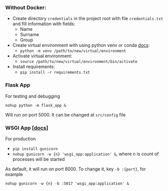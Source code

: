 ### Without Docker:
- Create directory `credentials` in the project root with file `credentials.txt` and fill information with fields:
  - Name
  - Surname
  - Group
- Create virtual environment with using python venv or conda [docs](https://docs.python.org/3/library/venv.html):
  - `python -m venv /path/to/new/virtual/environment`
- Activate virtual environment:
  - `source /path/to/new/virtual/environment/bin/activate`
- Install requirements:
  - `pip install -r requirements.txt`

### Flask App
For testing and debugging

```
nohup python -m flask_app &
```

Will run on port 5000. It can be changed at `src/config` file

### WSGI App \[[docs](https://flask.palletsprojects.com/en/2.2.x/deploying/gunicorn)\]
For production

- ```pip install gunicorn```
- ```nohup gunicorn -w {n} 'wsgi_app:application' &```, where n is count of processes will be started

As default, it will run on port 8000. To change it, key `-b :{port}`, for example
```
nohup gunicorn -w {n} -b :5017 'wsgi_app:application' &
```